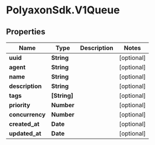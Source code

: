 # PolyaxonSdk.V1Queue

## Properties

Name | Type | Description | Notes
------------ | ------------- | ------------- | -------------
**uuid** | **String** |  | [optional] 
**agent** | **String** |  | [optional] 
**name** | **String** |  | [optional] 
**description** | **String** |  | [optional] 
**tags** | **[String]** |  | [optional] 
**priority** | **Number** |  | [optional] 
**concurrency** | **Number** |  | [optional] 
**created_at** | **Date** |  | [optional] 
**updated_at** | **Date** |  | [optional] 


